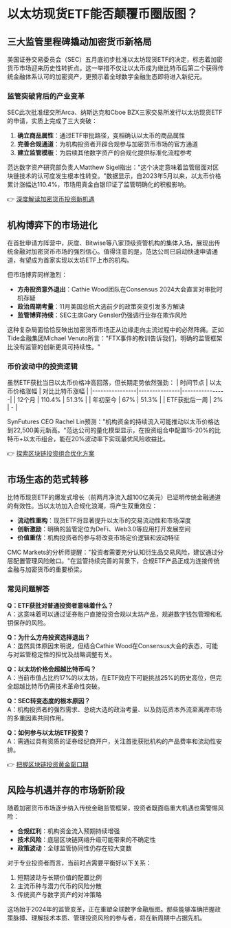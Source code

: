 # 以太坊现货ETF能否颠覆币圈版图？

## 三大监管里程碑撬动加密货币新格局
美国证券交易委员会（SEC）五月底初步批准以太坊现货ETF的决定，标志着加密货币市场迎来历史性转折点。这一举措不仅让以太币成为继比特币后第二个获得传统金融体系认可的加密资产，更预示着全球数字金融生态即将进入新纪元。

### 监管突破背后的产业变革
SEC此次批准纽交所Arca、纳斯达克和Cboe BZX三家交易所发行以太坊现货ETF的申请，实质上完成了三大突破：
1. **确立商品属性**：通过ETF审批路径，变相确认以太币的商品属性
2. **完善合规通道**：为机构投资者开辟合规参与加密货币市场的官方通道
3. **建立监管模板**：为后续其他数字资产的合规化提供标准化流程参考

范达数字资产研究部负责人Matthew Sigel指出："这个决定意味着监管层面对区块链技术的认可度发生根本性转变。"数据显示，自2023年5月以来，以太币价格累计涨幅达110.4%，市场用真金白银印证了监管明确化的积极影响。

👉 [深度解读加密货币投资新机遇](https://bit.ly/okx_welcome)

## 机构博弈下的市场进化
在首批申请方阵营中，灰度、Bitwise等八家顶级资管机构的集体入场，展现出传统金融对加密货币市场的强烈信心。值得注意的是，范达公司已启动快速申请通道，有望成为首家实现以太坊ETF上市的机构。

但市场博弈同样激烈：
- **方舟投资意外退出**：Cathie Wood团队在Consensus 2024大会直言对审批时机存疑
- **政治周期考量**：11月美国总统大选前夕的政策突变引发多方解读
- **监管博弈持续**：SEC主席Gary Gensler仍强调行业存在欺诈风险

这种复杂局面恰恰反映出加密货币市场正从边缘走向主流过程中的必然阵痛。正如Tide金融集团Michael Venuto所言："FTX事件的教训告诉我们，明确的监管框架比没有监管的创新更具可持续性。"

### 币价波动中的投资逻辑
虽然ETF获批当日以太币价格冲高回落，但长期走势依然强劲：
| 时间节点       | 以太币价格涨幅 | 对比比特币涨幅 |
|----------------|---------------|----------------|
| 12个月         | 110.4%        | 51.3%          |
| 年初至今       | 67%           | 51.3%          |
| ETF获批后一周  | 2%            | -              |

SynFutures CEO Rachel Lin预测："机构资金的持续流入可能推动以太币价格达到22,500美元新高。"范达公司的量化模型显示，在投资组合中配置15-20%的比特币+以太币组合，能在20%波动率下实现最优风险收益比。

👉 [探索区块链投资组合优化方案](https://bit.ly/okx_welcome)

## 市场生态的范式转移
比特币现货ETF的爆发式增长（前两月净流入超100亿美元）已证明传统金融通道的有效性。当以太坊加入合规化浪潮，将产生双重效应：
- **流动性重构**：现货ETF将显著提升以太币的交易流动性和市场深度
- **创新激励**：明确的监管定位为DeFi、Web3.0等应用打开发展空间
- **价值重估**：机构投资者的参与将改变市场定价逻辑和波动特征

CMC Markets的分析师提醒："投资者需要充分认知衍生品交易风险，建议通过分层配置管理风险敞口。"在监管持续完善的背景下，合规ETF产品正成为连接传统金融与加密货币的重要桥梁。

### 常见问题解答
**Q：ETF获批对普通投资者意味着什么？**  
A：这意味着可以通过证券账户直接投资合规以太坊产品，规避数字钱包管理和私钥保存的风险。

**Q：为什么方舟投资选择退出？**  
A：虽然具体原因未明说，但结合Cathie Wood在Consensus大会的表态，可能与对监管稳定性的担忧及战略调整有关。

**Q：以太坊价格会超越比特币吗？**  
A：当前市值占比约17%的以太坊，在ETF效应下可能挑战25%的历史高位，但完全超越比特币仍需技术革命性突破。

**Q：SEC转变态度的根本原因？**  
A：机构投资者的强烈需求、总统大选的政治考量、以及防范资本外流至离岸市场的多重因素共同作用。

**Q：如何参与以太坊ETF投资？**  
A：需通过具有资质的证券经纪商开户，关注首批获批机构的产品费率和流动性安排。

👉 [把握区块链投资黄金窗口期](https://bit.ly/okx_welcome)

## 风险与机遇并存的市场新阶段
随着加密货币市场逐步纳入传统金融监管框架，投资者既面临重大机遇也需警惕风险：
- **合规红利**：机构资金流入预期持续增强
- **技术风险**：底层区块链网络升级可能带来的不确定性
- **政策波动**：全球监管协同性仍存在较大变数

对于专业投资者而言，当前时点需要平衡好以下关系：
1. 短期波动与长期价值的配置比例
2. 主流币种与潜力代币的风险分散
3. 传统资产与数字资产的对冲策略

这场始于2024年的监管变革，正在重塑全球数字金融版图。那些能够准确把握政策脉搏、理解技术本质、管理投资风险的参与者，将在新周期中占据先机。